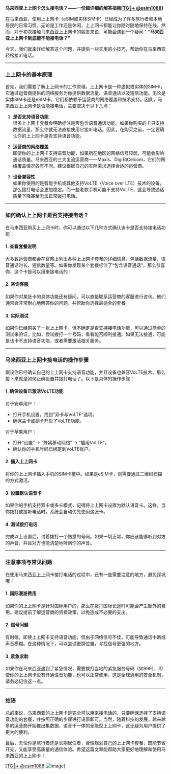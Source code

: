 **马来西亚上上网卡怎么接电话？——一份超详细的解答指南[[TG💪+ @esim1088](https://t.me/s/esim1088)]**

在马来西亚，使用上上网卡（eSIM或实体SIM卡）已经成为了许多旅行者和本地居民的日常习惯。无论是工作还是休闲，上上网卡都能让你随时随地保持在线。然而，对于初次接触马来西亚上上网卡的朋友来说，可能会遇到一个疑问：**“马来西亚上上网卡到底能不能接电话？”** 

今天，我们就来详细解答这个问题，并提供一些实用的小技巧，帮助你在马来西亚轻松接听电话。

---

### 上上网卡的基本原理

首先，我们需要了解上上网卡的工作原理。上上网卡是一种虚拟或实体的SIM卡，它通过运营商提供的网络服务为你提供数据流量、语音通话以及短信功能。无论是实体SIM卡还是eSIM卡，它们都依赖于运营商的网络覆盖和技术支持。因此，马来西亚上上网卡是否能接电话，主要取决于以下几点：

1. **是否支持语音功能**  
   很多上上网卡套餐会明确标注是否包含语音通话功能。如果你购买的卡只支持数据流量，那么你就无法直接使用它接听电话。因此，在购买之前，一定要确认你的上上网卡是否支持语音功能。

2. **运营商的网络覆盖**  
   即使你的上上网卡支持语音功能，如果所在地区的网络信号较弱，可能会影响通话质量。马来西亚的三大主流运营商——Maxis、Digi和Celcom，它们的网络覆盖情况各有不同。建议根据自己的实际需求选择合适的运营商。

3. **设备兼容性**  
   如果你使用的是智能手机或其他支持VoLTE（Voice over LTE）技术的设备，那么接打电话会更加稳定。而一些老款手机可能不支持VoLTE，这会导致通话质量下降甚至无法正常拨打电话。

---

### 如何确认上上网卡是否支持接电话？

在马来西亚购买上上网卡时，你可以通过以下几种方式确认该卡是否支持接电话功能：

#### 1. 查看套餐说明
大多数运营商都会在官网上列出各种上上网卡套餐的详细信息，包括数据流量、语音通话时长、短信数量等。如果你发现某个套餐标注了“包含语音通话”，那么恭喜你，这个卡是可以用来接电话的！

#### 2. 咨询客服
如果你对某张卡的具体功能还有疑问，可以直接联系运营商的客服进行咨询。他们通常会非常耐心地解答你的问题，并帮助你选择最适合的套餐。

#### 3. 实际测试
如果你已经购买了一张上上网卡，但不确定是否支持接电话功能，可以通过简单的测试来验证。比如，尝试拨打一个号码，看看能否顺利接通。如果无法接通，可能是该卡不支持语音功能，或者需要激活相关服务。

---

### 马来西亚上上网卡接电话的操作步骤

假设你已经确认自己的上上网卡支持语音功能，并且设备也兼容VoLTE技术，那么接下来就是如何正确设置并接打电话了。以下是具体的操作步骤：

#### 1. 确保设备已激活VoLTE功能
对于安卓用户：
- 打开手机设置，找到“双卡与VoLTE”选项。
- 确保主卡或副卡开启了VoLTE功能。

对于苹果用户：
- 打开“设置” -> “蜂窝移动网络” -> “启用VoLTE”。
- 确认你的手机号码已绑定到VoLTE账户。

#### 2. 插入上上网卡
将你的上上网卡插入手机的SIM卡槽中。如果是eSIM卡，则需要通过二维码扫描的方式激活。

#### 3. 设置默认语音卡
如果你的手机支持双卡或多卡模式，记得将上上网卡设置为默认语音卡。这样，当你拨打或接听电话时，系统会自动优先使用这张卡。

#### 4. 测试接打电话
完成以上设置后，试着拨打一个熟悉的号码。如果一切正常，你应该能够听到对方的声音，并且对方也能清楚地听到你的声音。

---

### 注意事项与常见问题

在使用马来西亚上上网卡接打电话的过程中，还有一些需要注意的地方，避免踩坑哦！

#### 1. 国际漫游费用
如果你的上上网卡是针对国际用户的，那么在拨打国际长途时可能会产生额外的费用。建议提前了解运营商的资费政策，以免造成不必要的支出。

#### 2. 信号问题
有时候，即使上上网卡支持语音功能，但由于网络信号不佳，可能导致通话中断或声音模糊。在这种情况下，可以尝试更换位置，寻找信号更强的地方。

#### 3. 紧急求助
如果你在马来西亚遇到了紧急情况，需要拨打当地的紧急服务号码（如999），即使你的上上网卡没有开通语音功能，也可以正常使用。这是全球通用的安全机制，请务必记住这一点。

---

### 结语

总的来说，马来西亚的上上网卡是完全可以用来接电话的，只要确保选择了支持语音功能的套餐，并按照正确的步骤进行设置即可。当然，随着科技的发展，越来越多的运营商开始推出集数据、语音于一体的全能型上上网卡，这无疑为用户提供了更大的便利。

最后，无论你是旅行者还是长期居住者，合理规划自己的上上网卡套餐，既能节省开支，又能享受高质量的通信体验。希望这篇文章能帮助大家更好地理解和使用马来西亚的上上网卡！  

[[TG💪+ @esim1088](https://t.me/s/esim1088) ![Image](https://i.postimg.cc/4NQfJmqS/Snipaste-2025-05-13-00-14-12.png)]